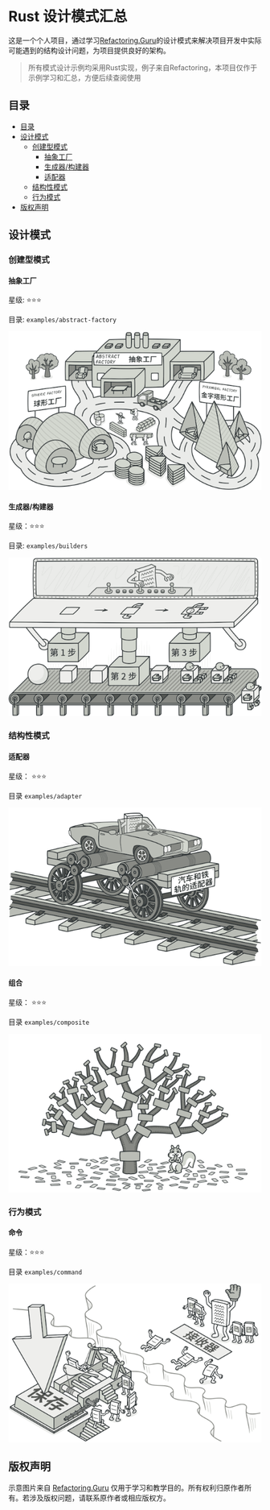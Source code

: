 # Rust 设计模式汇总
这是一个个人项目，通过学习[Refactoring.Guru](refactoringguru.cn)的设计模式来解决项目开发中实际可能遇到的结构设计问题，为项目提供良好的架构。
> 所有模式设计示例均采用Rust实现，例子来自Refactoring，本项目仅作于示例学习和汇总，方便后续查阅使用

## 目录
- [目录](#目录)
- [设计模式](#设计模式)
  - [创建型模式](#创建型模式)
    - [抽象工厂](#抽象工厂)
    - [生成器/构建器](#生成器构建器)
    - [适配器](#适配器)
  - [结构性模式](#结构性模式)
  - [行为模式](#行为模式)
- [版权声明](#版权声明)


## 设计模式
### 创建型模式
#### 抽象工厂
星级: :star::star::star:

目录:  `examples/abstract-factory`

![pic](res/abstract-factory-zh.png)

#### 生成器/构建器
星级：:star::star::star:

目录: `examples/builders`

![pic](res/builder-zh.png)

### 结构性模式
#### 适配器
星级： :star::star::star:

目录 `examples/adapter`

![pic](res/adapter-zh.png)
#### 组合
星级： :star::star::star:

目录 `examples/composite`

![pic](res/composite.png)


### 行为模式
#### 命令
星级：:star::star::star:

目录 `examples/command`

![pic](res/command-zh.png)


## 版权声明
示意图片来自 [Refactoring.Guru](refactoringguru.cn) 仅用于学习和教学目的。所有权利归原作者所有。若涉及版权问题，请联系原作者或相应版权方。
